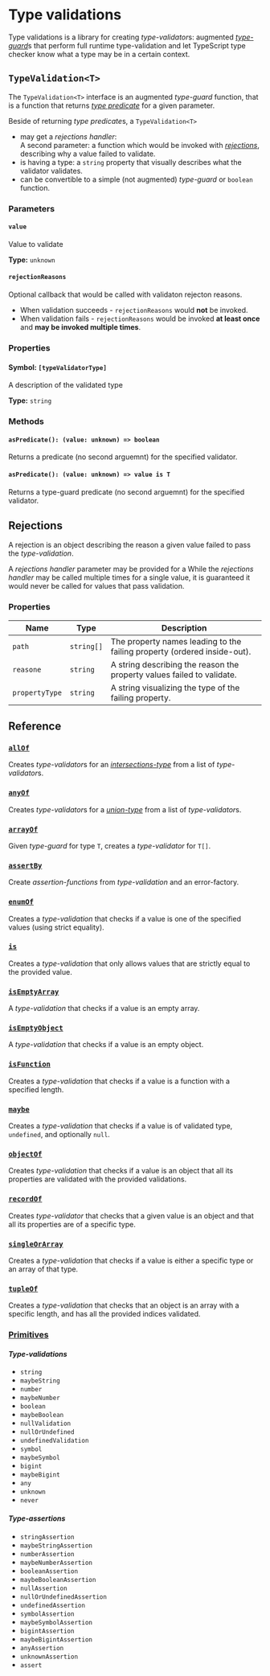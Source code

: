 # Type validations

Type validations is a library for creating *type-validator*s: augmented 
[*type-guard*](https://www.typescriptlang.org/docs/handbook/advanced-types.html#type-guards-and-differentiating-types)s 
that perform full runtime type-validation and let TypeScript type checker know what a 
type may be in a certain context.

## `TypeValidation<T>`

The `TypeValidation<T>` interface is an augmented *type-guard* function, that is a
function that returns 
[*type predicate*](https://www.typescriptlang.org/docs/handbook/advanced-types.html#using-type-predicates)
for a given parameter.

Beside of returning *type predicate*s, a `TypeValidation<T>`

 - may get a *rejections handler*:  
 A second parameter: a function which would be invoked with 
 [*rejections*](#Rejections), describing why a value failed to validate.
- is having a type: a `string` property that visually describes what the validator validates.
- can be convertible to a simple (not augmented) *type-guard* or `boolean` function.

### Parameters

#### `value`
Value to validate

**Type:** `unknown`

#### `rejectionReasons`
Optional callback that would be called with validaton rejecton reasons.  

- When validation succeeds - `rejectionReasons` would **not** be invoked.
- When validation fails - `rejectionReasons` would be invoked **at least once**
and **may be invoked multiple times**.

### Properties

#### Symbol: `[typeValidatorType]`
A description of the validated type

**Type:** `string`

### Methods

#### `asPredicate(): (value: unknown) => boolean`
Returns a predicate (no second arguemnt) for the specified validator.

#### `asPredicate(): (value: unknown) => value is T`
Returns a type-guard predicate (no second arguemnt) for the specified validator.

## Rejections

A rejection is an object describing the reason a given value failed to pass the *type-validation*.

A *rejections handler* parameter may be provided for a
While the *rejections handler* may be called multiple times for a single value, it is 
guaranteed it would never be called for values that pass validation.

### Properties

Name | Type | Description
-|-|-
`path` | `string[]` | The property names leading to the failing property (ordered inside-out).
`reasone` | `string` | A string describing the reason the property values failed to validate.
`propertyType` | `string` | A string visualizing the type of the failing property.

## Reference

### [`allOf`](./allOf.md)

Creates *type-validator*s for an
[*intersections-type*](https://www.typescriptlang.org/docs/handbook/advanced-types.html#intersection-types)
from a list of *type-validator*s.

### [`anyOf`](./anyOf.md)

Creates *type-validator*s for a
[*union-type*](https://www.typescriptlang.org/docs/handbook/advanced-types.html#union-types)
from a list of *type-validator*s.

### [`arrayOf`](./arrayOf.md)

Given *type-guard* for type `T`, creates a *type-validator* for `T[]`.

### [`assertBy`](./assertions.md)

Create *assertion-functions* from *type-validation* and an error-factory.

### [`enumOf`](./enumOf.md)

Creates a *type-validation* that checks if a value is one of the specified values
(using strict equality).

### [`is`](./is)

Creates a *type-validation* that only allows values that are strictly equal to 
the provided value.

### [`isEmptyArray`](./isEmptyArray.md)

A *type-validation* that checks if a value is an empty array.

### [`isEmptyObject`](./isEmptyObject.md)

A *type-validation* that checks if a value is an empty object.

### [`isFunction`](./isFunction.md)

Creates a *type-validation* that checks if a value is a function with a specified length.

### [`maybe`](./maybe.md)

Creates a *type-validation* that checks if a value is of validated type, `undefined`, 
and optionally `null`.

### [`objectOf`](./objectOf.md)

Creates *type-validation* that checks if a value is an object that all its properties
are validated with the provided validations.

### [`recordOf`](./recordOf.md)

Creates *type-validator* that checks that a given value is an object and that
all its properties are of a specific type.

### [`singleOrArray`](./singleOrArray.md)

Creates a *type-validation* that checks if a value is either a specific type or an
array of that type.

### [`tupleOf`](./tupleOf.md)

Creates a *type-validation* that checks that an object is an array with a specific length,
and has all the provided indices validated.

### [Primitives](./primitives.md)

#### *Type-validations*
- `string`
- `maybeString`
- `number`
- `maybeNumber`
- `boolean`
- `maybeBoolean`
- `nullValidation`
- `nullOrUndefined`
- `undefinedValidation`
- `symbol`
- `maybeSymbol`
- `bigint`
- `maybeBigint`
- `any`
- `unknown`
- `never`

#### *Type-assertions*

- `stringAssertion`
- `maybeStringAssertion`
- `numberAssertion`
- `maybeNumberAssertion`
- `booleanAssertion`
- `maybeBooleanAssertion`
- `nullAssertion`
- `nullOrUndefinedAssertion`
- `undefinedAssertion`
- `symbolAssertion`
- `maybeSymbolAssertion`
- `bigintAssertion`
- `maybeBigintAssertion`
- `anyAssertion`
- `unknownAssertion`
- `assert`
